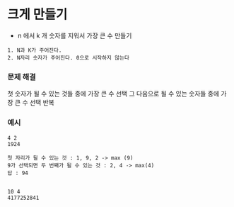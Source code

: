 # 크게 만들기

- n 에서 k 개 숫자를 지워서 가장 큰 수 만들기

```
1. N과 K가 주어진다.
2. N자리 숫자가 주어진다. 0으로 시작하지 않는다
```

### 문제 해결

첫 숫자가 될 수 있는 것들 중에 가장 큰 수 선택
그 다음으로 될 수 있는 숫자들 중에 가장 큰 수 선택
반복

### 예시

```
4 2
1924

첫 자리가 될 수 있는 것 : 1, 9, 2 -> max (9)
9가 선택되면 두 번째가 될 수 있는 것 : 2, 4 -> max(4)
답 : 94


10 4
4177252841

```
